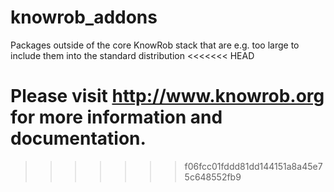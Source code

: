 knowrob_addons
==============

Packages outside of the core KnowRob stack that are e.g. too large to include them into the standard distribution
<<<<<<< HEAD

Please visit http://www.knowrob.org for more information and documentation.
=======
>>>>>>> f06fcc01fddd81dd144151a8a45e75c648552fb9
